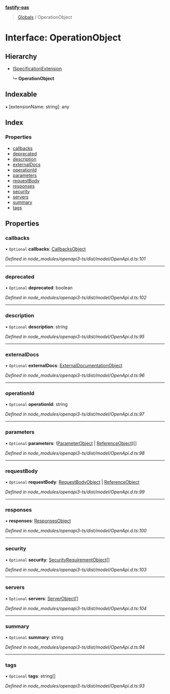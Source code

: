 **[fastify-oas](../README.md)**

> [Globals](../README.md) / OperationObject

# Interface: OperationObject

## Hierarchy

- [ISpecificationExtension](ispecificationextension.md)

  ↳ **OperationObject**

## Indexable

▪ [extensionName: string]: any

## Index

### Properties

- [callbacks](operationobject.md#callbacks)
- [deprecated](operationobject.md#deprecated)
- [description](operationobject.md#description)
- [externalDocs](operationobject.md#externaldocs)
- [operationId](operationobject.md#operationid)
- [parameters](operationobject.md#parameters)
- [requestBody](operationobject.md#requestbody)
- [responses](operationobject.md#responses)
- [security](operationobject.md#security)
- [servers](operationobject.md#servers)
- [summary](operationobject.md#summary)
- [tags](operationobject.md#tags)

## Properties

### callbacks

• `Optional` **callbacks**: [CallbacksObject](callbacksobject.md)

_Defined in node_modules/openapi3-ts/dist/model/OpenApi.d.ts:101_

---

### deprecated

• `Optional` **deprecated**: boolean

_Defined in node_modules/openapi3-ts/dist/model/OpenApi.d.ts:102_

---

### description

• `Optional` **description**: string

_Defined in node_modules/openapi3-ts/dist/model/OpenApi.d.ts:95_

---

### externalDocs

• `Optional` **externalDocs**: [ExternalDocumentationObject](externaldocumentationobject.md)

_Defined in node_modules/openapi3-ts/dist/model/OpenApi.d.ts:96_

---

### operationId

• `Optional` **operationId**: string

_Defined in node_modules/openapi3-ts/dist/model/OpenApi.d.ts:97_

---

### parameters

• `Optional` **parameters**: ([ParameterObject](parameterobject.md) \| [ReferenceObject](referenceobject.md))[]

_Defined in node_modules/openapi3-ts/dist/model/OpenApi.d.ts:98_

---

### requestBody

• `Optional` **requestBody**: [RequestBodyObject](requestbodyobject.md) \| [ReferenceObject](referenceobject.md)

_Defined in node_modules/openapi3-ts/dist/model/OpenApi.d.ts:99_

---

### responses

• **responses**: [ResponsesObject](responsesobject.md)

_Defined in node_modules/openapi3-ts/dist/model/OpenApi.d.ts:100_

---

### security

• `Optional` **security**: [SecurityRequirementObject](securityrequirementobject.md)[]

_Defined in node_modules/openapi3-ts/dist/model/OpenApi.d.ts:103_

---

### servers

• `Optional` **servers**: [ServerObject](serverobject.md)[]

_Defined in node_modules/openapi3-ts/dist/model/OpenApi.d.ts:104_

---

### summary

• `Optional` **summary**: string

_Defined in node_modules/openapi3-ts/dist/model/OpenApi.d.ts:94_

---

### tags

• `Optional` **tags**: string[]

_Defined in node_modules/openapi3-ts/dist/model/OpenApi.d.ts:93_
